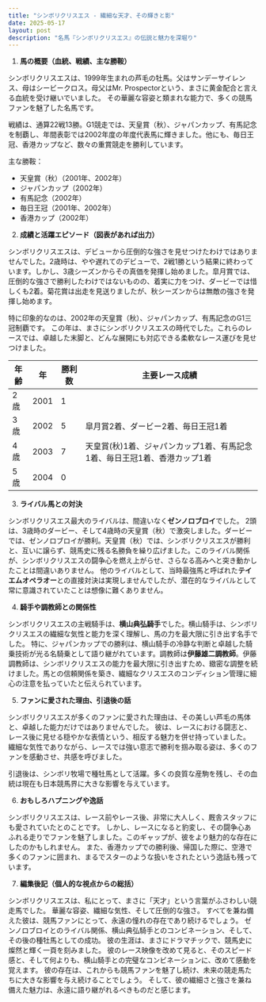 ```yaml
---
title: "シンボリクリスエス - 繊細な天才、その輝きと影"
date: 2025-05-17
layout: post
description: "名馬『シンボリクリスエス』の伝説と魅力を深堀り"
---
```


1. **馬の概要（血統、戦績、主な勝鞍）**

シンボリクリスエスは、1999年生まれの芦毛の牡馬。父はサンデーサイレンス、母はシービークロス。母父はMr. Prospectorという、まさに黄金配合と言える血統を受け継いでいました。  その華麗な容姿と類まれな能力で、多くの競馬ファンを魅了した名馬です。

戦績は、通算22戦13勝。G1競走では、天皇賞（秋）、ジャパンカップ、有馬記念を制覇し、年間表彰では2002年度の年度代表馬に輝きました。他にも、毎日王冠、香港カップなど、数々の重賞競走を勝利しています。

主な勝鞍：
* 天皇賞（秋）（2001年、2002年）
* ジャパンカップ（2002年）
* 有馬記念（2002年）
* 毎日王冠（2001年、2002年）
* 香港カップ（2002年）


2. **成績と活躍エピソード（図表があれば出力）**

シンボリクリスエスは、デビューから圧倒的な強さを見せつけたわけではありませんでした。2歳時は、やや遅れてのデビューで、2戦1勝という結果に終わっています。しかし、3歳シーズンからその真価を発揮し始めました。皐月賞では、圧倒的な強さで勝利したわけではないものの、着実に力をつけ、ダービーでは惜しくも2着。菊花賞は出走を見送りましたが、秋シーズンからは無敵の強さを発揮し始めます。

特に印象的なのは、2002年の天皇賞（秋）、ジャパンカップ、有馬記念のG1三冠制覇です。  この年は、まさにシンボリクリスエスの時代でした。これらのレースでは、卓越した末脚と、どんな展開にも対応できる柔軟なレース運びを見せつけました。

| 年齢 | 年 | 勝利数 | 主要レース成績 |
|---|---|---|---|
| 2歳 | 2001 | 1 |  |
| 3歳 | 2002 | 5 | 皐月賞2着、ダービー2着、毎日王冠1着 |
| 4歳 | 2003 | 7 | 天皇賞(秋)1着、ジャパンカップ1着、有馬記念1着、毎日王冠1着、香港カップ1着 |
| 5歳 | 2004 | 0 |  |


3. **ライバル馬との対決**

シンボリクリスエス最大のライバルは、間違いなく**ゼンノロブロイ**でした。  2頭は、3歳時のダービー、そして4歳時の天皇賞（秋）で激突しました。ダービーでは、ゼンノロブロイが勝利。天皇賞（秋）では、シンボリクリスエスが勝利と、互いに譲らず、競馬史に残る名勝負を繰り広げました。このライバル関係が、シンボリクリスエスの闘争心を燃え上がらせ、さらなる高みへと突き動かしたことは間違いありません。  他のライバルとして、当時最強馬と呼ばれた**テイエムオペラオー**との直接対決は実現しませんでしたが、潜在的なライバルとして常に意識されていたことは想像に難くありません。


4. **騎手や調教師との関係性**

シンボリクリスエスの主戦騎手は、**横山典弘騎手**でした。横山騎手は、シンボリクリスエスの繊細な気性と能力を深く理解し、馬の力を最大限に引き出す名手でした。  特に、ジャパンカップでの勝利は、横山騎手の冷静な判断と卓越した騎乗技術が光る名騎乗として語り継がれています。調教師は**伊藤雄二調教師**。伊藤調教師は、シンボリクリスエスの能力を最大限に引き出すため、緻密な調整を続けました。馬との信頼関係を築き、繊細なクリスエスのコンディション管理に細心の注意を払っていたと伝えられています。


5. **ファンに愛された理由、引退後の話**

シンボリクリスエスが多くのファンに愛された理由は、その美しい芦毛の馬体と、卓越した能力だけではありませんでした。  彼は、レースにおける闘志と、レース後に見せる穏やかな表情という、相反する魅力を併せ持っていました。  繊細な気性でありながら、レースでは強い意志で勝利を掴み取る姿は、多くのファンを感動させ、共感を呼びました。

引退後は、シンボリ牧場で種牡馬として活躍。多くの良質な産駒を残し、その血統は現在も日本競馬界に大きな影響を与えています。


6. **おもしろハプニングや逸話**

シンボリクリスエスは、レース前やレース後、非常に大人しく、厩舎スタッフにも愛されていたとのことです。  しかし、レースになると豹変し、その闘争心あふれる走りでファンを魅了しました。このギャップが、彼をより魅力的な存在にしたのかもしれません。  また、香港カップでの勝利後、帰国した際に、空港で多くのファンに囲まれ、まるでスターのような扱いをされたという逸話も残っています。


7. **編集後記（個人的な視点からの総括）**

シンボリクリスエスは、私にとって、まさに「天才」という言葉がふさわしい競走馬でした。  華麗な容姿、繊細な気性、そして圧倒的な強さ。  すべてを兼ね備えた彼は、競馬ファンにとって、永遠の憧れの存在であり続けるでしょう。  ゼンノロブロイとのライバル関係、横山典弘騎手とのコンビネーション、そして、その後の種牡馬としての成功。  彼の生涯は、まさにドラマチックで、競馬史に燦然と輝く一頁を刻みました。  彼のレース映像を改めて見ると、そのスピード感と、そして何よりも、横山騎手との完璧なコンビネーションに、改めて感動を覚えます。  彼の存在は、これからも競馬ファンを魅了し続け、未来の競走馬たちに大きな影響を与え続けることでしょう。  そして、彼の繊細さと強さを兼ね備えた魅力は、永遠に語り継がれるべきものだと感じます。
